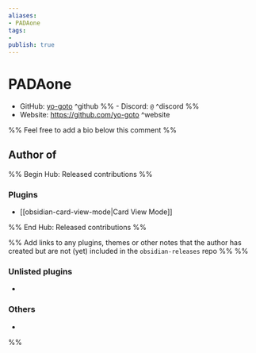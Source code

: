 ```yaml
---
aliases:
- PADAone
tags: 
- 
publish: true
---
```


# PADAone

- GitHub: [yo-goto](https://github.com/yo-goto/) ^github
%% - Discord: `@` ^discord %%
- Website: <https://github.com/yo-goto> ^website
<!-- - [[Publish sites|Publish site]]: ^publish -->

%% Feel free to add a bio below this comment %%


## Author of

%% Begin Hub: Released contributions %%
### Plugins
- [[obsidian-card-view-mode|Card View Mode]]

%% End Hub: Released contributions %%

%% Add links to any plugins, themes or other notes that the author has created but are not (yet) included in the `obsidian-releases` repo %%
%%
### Unlisted plugins

- 

### Others

- 
%%

<!--
## Sponsor this author

- [[GitHub sponsors]]: [Sponsor @yo-goto on GitHub Sponsors](https://github.com/sponsors/yo-goto) ^github-sponsor
- [[Buy me a coffee]]: ^buy-me-a-coffee
- [[PayPal]]: ^paypal
- [[Patreon]]: ^patreon

-->

<!--
## Follow this author

- [[YouTube Channels|On YouTube]]: ^youtube
- Twitter: ^twitter
- ...
-->
